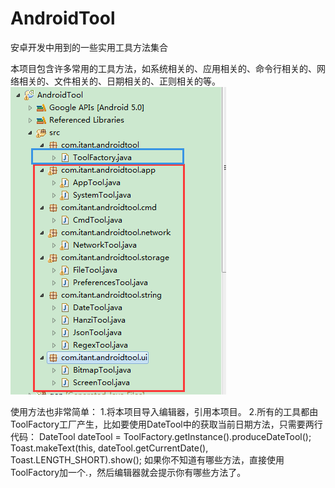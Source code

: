 # AndroidTool
安卓开发中用到的一些实用工具方法集合

本项目包含许多常用的工具方法，如系统相关的、应用相关的、命令行相关的、网络相关的、文件相关的、日期相关的、正则相关的等。
![image](https://github.com/ITAnt/AndroidTool/blob/iTant/screenshots/结构图.png)

使用方法也非常简单：
1.将本项目导入编辑器，引用本项目。
2.所有的工具都由ToolFactory工厂产生，比如要使用DateTool中的获取当前日期方法，只需要两行代码：
DateTool dateTool = ToolFactory.getInstance().produceDateTool();
Toast.makeText(this, dateTool.getCurrentDate(), Toast.LENGTH_SHORT).show();
如果你不知道有哪些方法，直接使用ToolFactory加一个.，然后编辑器就会提示你有哪些方法了。
